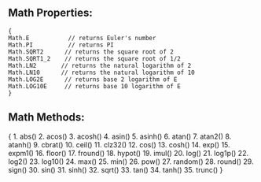 ## Math Properties:

    {
    Math.E           // returns Euler's number
    Math.PI          // returns PI
    Math.SQRT2      // returns the square root of 2
    Math.SQRT1_2    // returns the square root of 1/2
    Math.LN2       // returns the natural logarithm of 2
    Math.LN10      // returns the natural logarithm of 10
    Math.LOG2E      // returns base 2 logarithm of E
    Math.LOG10E     // returns base 10 logarithm of E
    }

## Math Methods:

{
    1. abs()
    2. acos()
    3. acosh()
    4. asin()
    5. asinh()
    6. atan()
    7. atan2()
    8. atanh()
    9. cbrat()
    10. ceil()
    11. clz32()
    12. cos()
    13. cosh()
    14. exp()
    15. expm1()
    16. floor()
    17. fround()
    18. hypot()
    19. imul()
    20. log()
    21. log1p()
    22. log2()
    23. log10()
    24. max()
    25. min()
    26. pow()
    27. random()
    28. round()
    29. sign()
    30. sin()
    31. sinh()
    32. sqrt()
    33. tan()
    34. tanh()
    35. trunc()
}
